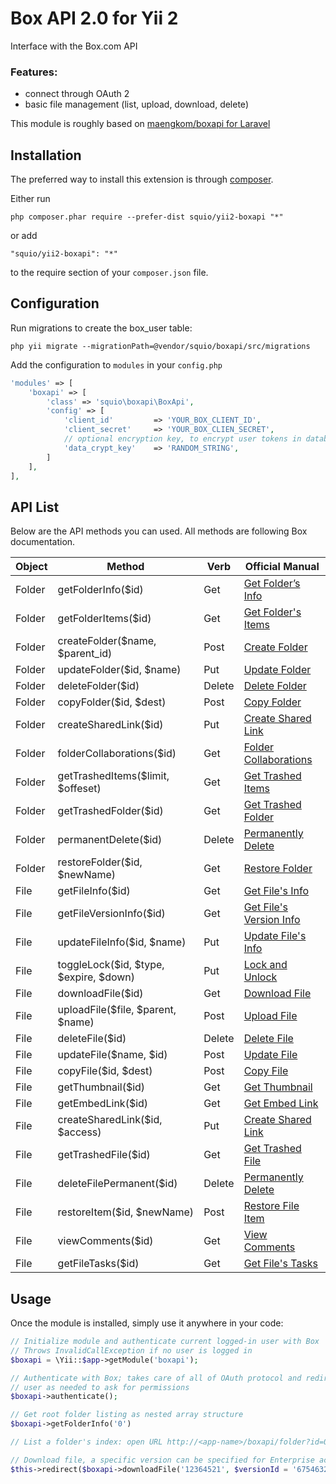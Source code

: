 # Box API 2.0 for Yii 2

Interface with the Box.com API

### Features:
- connect through OAuth 2
- basic file management (list, upload, download, delete)

This module is roughly based on [maengkom/boxapi for Laravel](https://github.com/maengkom/boxapi)

## Installation

The preferred way to install this extension is through [composer](http://getcomposer.org/download/).

Either run

```
php composer.phar require --prefer-dist squio/yii2-boxapi "*"
```

or add

```
"squio/yii2-boxapi": "*"
```

to the require section of your `composer.json` file.


## Configuration

Run migrations to create the box_user table:

`php yii migrate --migrationPath=@vendor/squio/boxapi/src/migrations`

Add the configuration to `modules` in your `config.php`

```php
'modules' => [
    'boxapi' => [
        'class' => 'squio\boxapi\BoxApi',
        'config' => [
            'client_id'         => 'YOUR_BOX_CLIENT_ID',
            'client_secret'     => 'YOUR_BOX_CLIEN_SECRET',
            // optional encryption key, to encrypt user tokens in database
            'data_crypt_key'    => 'RANDOM_STRING',
        ]
    ],
],

```

## API List

Below are the API methods you can used. All methods are following Box documentation.


Object     | Method                               | Verb   | Official Manual
-------- | -------------------------------------- | ------ | ---------------
Folder   | getFolderInfo($id)                     | Get    | [Get Folder’s Info](https://box-content.readme.io/reference#folder-object)
Folder   | getFolderItems($id)                    | Get    | [Get Folder's Items](https://box-content.readme.io/reference#get-a-folders-items)
Folder   | createFolder($name, $parent_id)        | Post   | [Create Folder](https://box-content.readme.io/reference#create-a-new-folder)
Folder   | updateFolder($id, $name)               | Put    | [Update Folder](https://box-content.readme.io/reference#update-information-about-a-folder)
Folder   | deleteFolder($id)                      | Delete | [Delete Folder](https://box-content.readme.io/reference#delete-a-folder)
Folder   | copyFolder($id, $dest)                 | Post   | [Copy Folder](https://box-content.readme.io/reference#copy-a-folder)
Folder   | createSharedLink($id)                  | Put    | [Create Shared Link](https://box-content.readme.io/reference#create-a-shared-link-for-a-folder)
Folder   | folderCollaborations($id)              | Get    | [Folder Collaborations](https://box-content.readme.io/reference#view-a-folders-collaborations)
Folder   | getTrashedItems($limit, $offeset)      | Get    | [Get Trashed Items](https://box-content.readme.io/reference#get-the-items-in-the-trash)
Folder   | getTrashedFolder($id)                  | Get    | [Get Trashed Folder](https://box-content.readme.io/reference#get-a-trashed-folder)
Folder   | permanentDelete($id)                   | Delete | [Permanently Delete](https://box-content.readme.io/reference#permanently-delete-a-trashed-folder)
Folder   | restoreFolder($id, $newName)           | Get    | [Restore Folder](https://box-content.readme.io/reference#restore-a-trashed-folder)
File     | getFileInfo($id)                       | Get    | [Get File's Info](https://box-content.readme.io/reference#files)
File     | getFileVersionInfo($id)                | Get    | [Get File's Version Info](https://box-content.readme.io/reference#view-versions-of-a-file)
File     | updateFileInfo($id, $name)             | Put    | [Update File's Info](https://box-content.readme.io/reference#update-a-files-information)
File     | toggleLock($id, $type, $expire, $down) | Put    | [Lock and Unlock](https://box-content.readme.io/reference#lock-and-unlock)
File     | downloadFile($id)                      | Get    | [Download File](https://box-content.readme.io/reference#download-a-file)
File     | uploadFile($file, $parent, $name)      | Post   | [Upload File](https://box-content.readme.io/reference#upload-a-file)
File     | deleteFile($id)                        | Delete | [Delete File](https://box-content.readme.io/reference#delete-a-file)
File     | updateFile($name, $id)                 | Post   | [Update File](https://box-content.readme.io/reference#upload-a-new-version-of-a-file)
File     | copyFile($id, $dest)                   | Post   | [Copy File](https://box-content.readme.io/reference#copy-a-file)
File     | getThumbnail($id)                      | Get    | [Get Thumbnail](https://box-content.readme.io/reference#get-a-thumbnail-for-a-file)
File     | getEmbedLink($id)                      | Get    | [Get Embed Link](https://box-content.readme.io/reference#get-embed-link)
File     | createSharedLink($id, $access)         | Put    | [Create Shared Link](https://box-content.readme.io/reference#create-a-shared-link-for-a-file)
File     | getTrashedFile($id)                    | Get    | [Get Trashed File](https://box-content.readme.io/reference#get-a-trashed-file)
File     | deleteFilePermanent($id)               | Delete | [Permanently Delete](https://box-content.readme.io/reference#permanently-delete-a-trashed-file)
File     | restoreItem($id, $newName)             | Post   | [Restore File Item](https://box-content.readme.io/reference#restore-a-trashed-item)
File     | viewComments($id)                      | Get    | [View Comments](https://box-content.readme.io/reference#view-the-comments-on-a-file)
File     | getFileTasks($id)                      | Get    | [Get File's Tasks](https://box-content.readme.io/reference#get-the-tasks-for-a-file)

## Usage


Once the module is installed, simply use it anywhere in your code:

```php
// Initialize module and authenticate current logged-in user with Box
// Throws InvalidCallException if no user is logged in
$boxapi = \Yii::$app->getModule('boxapi');

// Authenticate with Box; takes care of all of OAuth protocol and redirects
// user as needed to ask for permissions
$boxapi->authenticate();

// Get root folder listing as nested array structure
$boxapi->getFolderInfo('0')

// List a folder's index: open URL http://<app-name>/boxapi/folder?id=0

// Download file, a specific version can be specified for Enterprise accounts
$this->redirect($boxapi->downloadFile('12364521', $versionId = '675463234'))

```
